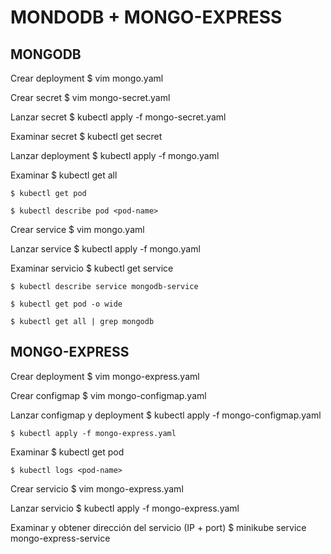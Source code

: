 # MONDODB + MONGO-EXPRESS

## MONGODB 

Crear deployment
	$ vim mongo.yaml

Crear secret
	$ vim mongo-secret.yaml

Lanzar secret
	$ kubectl apply -f mongo-secret.yaml

Examinar secret
	$ kubectl get secret

Lanzar deployment
	$ kubectl apply -f mongo.yaml
	
Examinar
	$ kubectl get all
	
	$ kubectl get pod
	
	$ kubectl describe pod <pod-name>
	
Crear service
	$ vim mongo.yaml
	
Lanzar service
	$ kubectl apply -f mongo.yaml
	
Examinar servicio
	$ kubectl get service
	
	$ kubectl describe service mongodb-service
	
	$ kubectl get pod -o wide
	
	$ kubectl get all | grep mongodb
	

## MONGO-EXPRESS

Crear deployment
	$ vim mongo-express.yaml
	
Crear configmap
	$ vim mongo-configmap.yaml
	
Lanzar configmap y deployment
	$ kubectl apply -f mongo-configmap.yaml
	
	$ kubectl apply -f mongo-express.yaml
	
Examinar
	$ kubectl get pod
	
	$ kubectl logs <pod-name>
	
Crear servicio
	$ vim mongo-express.yaml
	
Lanzar servicio
	$ kubectl apply -f mongo-express.yaml
	
Examinar y obtener dirección del servicio (IP + port)
	$ minikube service mongo-express-service
	

	
	
	
	

